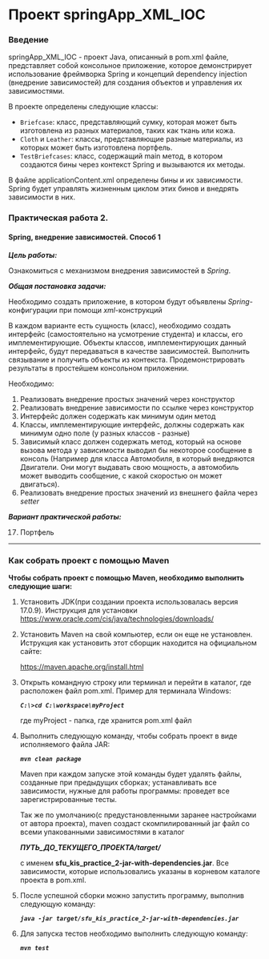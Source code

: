 # Проект springApp_XML_IOC

### Введение

springApp_XML_IOC - проект Java, описанный в pom.xml файле, представляет собой консольное приложение, которое демонстрирует использование фреймворка Spring и концепций dependency injection (внедрение зависимостей) для создания объектов и управления их зависимостями.

В проекте определены следующие классы:

- `Briefcase`: класс, представляющий сумку, которая может быть изготовлена из разных материалов, таких как ткань или кожа.
- `Cloth` и `Leather`: классы, представляющие разные материалы, из которых может быть изготовлена портфель.
- `TestBriefcases`: класс, содержащий main метод, в котором создаются бины через контекст Spring и вызываются их методы.

В файле applicationContent.xml определены бины и их зависимости. Spring будет управлять жизненным циклом этих бинов и внедрять зависимости в них.

### **Практическая работа 2.**

#### Spring, внедрение зависимостей. Способ 1

***Цель работы:*** 

Ознакомиться с механизмом внедрения зависимостей в *Spring*.

***Общая постановка задачи:***

Необходимо создать приложение, в котором будут объявлены *Spring*-конфигурации при помощи *xml*-конструкций 

В каждом варианте есть сущность (класс), необходимо создать интерфейс (самостоятельно на усмотрение студента) и классы, его имплементирующие. Объекты классов, имплементирующих данный интерфейс, будут передаваться в качестве зависимостей. Выполнить связывание и получить объекты из контекста. Продемонстрировать результаты в простейшем консольном приложении. 

Необходимо:

1. Реализовать внедрение простых значений через конструктор
2. Реализовать внедрение зависимости по ссылке через конструктор
3. Интерфейс должен содержать как минимум один метод
4. Классы, имплементирующие интерфейс, должны содержать как минимум одно поле (у разных классов - разные)
5. Зависимый класс должен содержать метод, который на основе вызова метода у зависимости выводил бы некоторое сообщение в консоль (Например для класса Автомобиля, в который внедряются Двигатели. Они могут выдавать свою мощность, а автомобиль может выводить сообщение, с какой скоростью он может двигаться).
6. Реализовать внедрение простых значений из внешнего файла через *setter*

***Вариант практической работы:***

17. Портфель

***

### **Как собрать проект с помощью Maven**

**Чтобы собрать проект с помощью Maven, необходимо выполнить следующие шаги:**

1. Установить JDK(при создании проекта использовалась версия 17.0.9). Инструкция для установки https://www.oracle.com/cis/java/technologies/downloads/
2. Установить Maven на свой компьютер, если он еще не установлен. Иструкция как установить этот сборщик находится на официальном сайте: 

   https://maven.apache.org/install.html

3. Открыть командную строку или терминал и перейти в каталог, где расположен файл pom.xml. Пример для терминала Windows: 

   ***`С:\>cd С:\workspace\myProject`***

   где myProject - папка, где хранится pom.xml файл

4. Выполнить следующую команду, чтобы собрать проект в виде исполняемого файла JAR:

   ***`mvn clean package`***

   Maven при каждом запуске этой команды будет удалять файлы, созданные при предыдущих сборках; устанавливать все зависимости, нужные для работы программы: проведет все зарегистрированные тесты. 

   Так же по умолчанию(с предустановленными заранее настройками от автора проекта), maven создаст скомпилированный jar файл со всеми упакованными зависимостями в каталог 

   ***ПУТЬ\_ДО\_ТЕКУЩЕГО\_ПРОЕКТА/target/***

   с именем  **sfu_kis_practice_2-jar-with-dependencies.jar**. Все зависимости, которые использовались указаны в корневом каталоге проекта в pom.xml. 

5. После успешной сборки можно запустить программу, выполнив следующую команду:

   ***`java -jar target/sfu_kis_practice_2-jar-with-dependencies.jar`***

6. Для запуска тестов необходимо выполнить следующую команду:

   ***`mvn test`***
